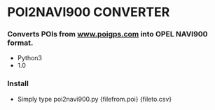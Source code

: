 # POI2NAVI900 CONVERTER #

### Converts POIs from www.poigps.com into OPEL NAVI900 format. ###


* Python3
* 1.0

### Install ###

* Simply type poi2navi900.py {filefrom.poi} {fileto.csv}
